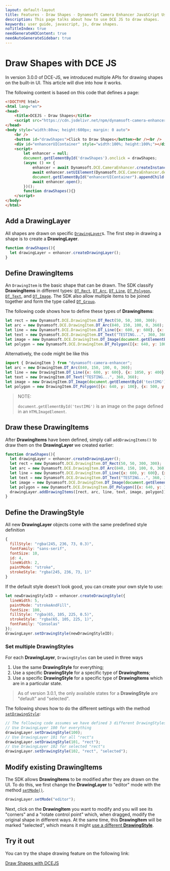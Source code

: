 ```yaml
---
layout: default-layout
title: Features - Draw Shapes - Dynamsoft Camera Enhancer JavaSCript User Guide
description: This page talks about how to use DCE JS to draw shapes.
keywords: user guide, javascript, js, draw shapes.
noTitleIndex: true
needGenerateH3Content: true
needAutoGenerateSidebar: true
---
```


# Draw Shapes with DCE JS

In version 3.0.0 of DCE-JS, we introduced multiple APIs for drawing shapes on the built-in UI. This article will dive into how it works.

The following content is based on this code that defines a page:

```html
<!DOCTYPE html>
<html lang="en">
<head>
    <title>DCEJS - Draw Shapes</title>
    <script src="https://cdn.jsdelivr.net/npm/dynamsoft-camera-enhancer/dist/dce.js"></script>
</head>
<body style="width:80vw; height:600px; margin: 0 auto">
    <br />
    <button id="drawShapes">Click to Draw Shapes</button><br /><br />
    <div id="enhancerUIContainer" style="width:100%; height:100%;"></div>
    <script>
        let enhancer = null;
        document.getElementById('drawShapes').onclick = drawShapes;
        (async () => {
            enhancer = await Dynamsoft.DCE.CameraEnhancer.createInstance();
            await enhancer.setUIElement(Dynamsoft.DCE.CameraEnhancer.defaultUIElementURL);
            document.getElementById("enhancerUIContainer").appendChild(enhancer.getUIElement());
            await enhancer.open();
        })();
        function drawShapes(){}
    </script>
</body>
</html>
```

## Add a DrawingLayer

All shapes are drawn on specific [`DrawingLayer`](../../api-reference/drawinglayer.md)s. The first step in drawing a shape is to create a **DrawingLayer**.

```javascript
function drawShapes(){
  let drawingLayer = enhancer.createDrawingLayer();
}
```

## Define DrawingItems

An `DrawingItem` is the basic shape that can be drawn. The SDK classify **DrawingItems** in different types: [`DT_Rect`](../../api-reference/drawingitem.md#dtrect), [`DT_Arc`](../../api-reference/drawingitem.md#dtarc), [`DT_Line`](../../api-reference/drawingitem.md#dtline), [`DT_Polygon`](../../api-reference/drawingitem.md#dtpolygon), [`DT_Text`](../../api-reference/drawingitem.md#dttext), and [`DT_Image`](../../api-reference/drawingitem.md#dtimage). The SDK also allow multiple items to be joined together and form the type called [`DT_Group`](../../api-reference/drawingitem.md#dtgroup).

The following code shows how to define these types of **DrawingItems**:

```javascript
let rect = new Dynamsoft.DCE.DrawingItem.DT_Rect(50, 50, 300, 300);
let arc = new Dynamsoft.DCE.DrawingItem.DT_Arc(840, 150, 100, 0, 360);
let line = new Dynamsoft.DCE.DrawingItem.DT_Line({x: 600, y: 600}, {x: 1050, y: 400});
let text = new Dynamsoft.DCE.DrawingItem.DT_Text("TESTING...", 360, 360);
let image = new Dynamsoft.DCE.DrawingItem.DT_Image(document.getElementById('testIMG'), 150, 600);
let polygon = new Dynamsoft.DCE.DrawingItem.DT_Polygon([{x: 640, y: 100}, {x: 500, y: 300}, {x: 780, y: 300}, {x: 690, y: 100}]);
```

Alternatively, the code might be like this

```javascript
import { DrawingItem } from "dynamsoft-camera-enhancer";
let arc = new DrawingItem.DT_Arc(840, 150, 100, 0, 360);
let line = new DrawingItem.DT_Line({x: 600, y: 600}, {x: 1050, y: 400});
let text = new DrawingItem.DT_Text("TESTING...", 360, 360);
let image = new DrawingItem.DT_Image(document.getElementById('testIMG'), 150, 600);
let polygon = new DrawingItem.DT_Polygon([{x: 640, y: 100}, {x: 500, y: 300}, {x: 780, y: 300}, {x: 690, y: 100}]);
```

> NOTE:
>
> `document.getElementById('testIMG')` is an image on the page defined in an `HTMLImageElement`.

## Draw these DrawingItems

After **DrawingItems** have been defined, simply call `addDrawingItems()` to draw them on the **DrawingLayer** we created earlier:

```javascript
function drawShapes(){
  let drawingLayer = enhancer.createDrawingLayer();
  let rect = new Dynamsoft.DCE.DrawingItem.DT_Rect(50, 50, 300, 300);
  let arc = new Dynamsoft.DCE.DrawingItem.DT_Arc(840, 150, 100, 0, 360);
  let line = new Dynamsoft.DCE.DrawingItem.DT_Line({x: 600, y: 600}, {x: 1050, y: 400});
  let text = new Dynamsoft.DCE.DrawingItem.DT_Text("TESTING...", 360, 360);
  let image = new Dynamsoft.DCE.DrawingItem.DT_Image(document.getElementById('testIMG'), 150, 600);
  let polygon = new Dynamsoft.DCE.DrawingItem.DT_Polygon([{x: 640, y: 100}, {x: 500, y: 300}, {x: 780, y: 300}, {x: 690, y: 100}]);
  drawingLayer.addDrawingItems([rect, arc, line, text, image, polygon]);
}
```

## Define the DrawingStyle

All new **DrawingLayer** objects come with the same predefined style definition

```javascript
{
  fillStyle: "rgba(245, 236, 73, 0.3)",
  fontFamily: "sans-serif",
  fontSize: 10,
  id: 4,
  lineWidth: 2,
  paintMode: "stroke",
  strokeStyle: "rgba(245, 236, 73, 1)"
}
```

If the default style doesn't look good, you can create your own style to use:

```javascript
let newDrawingStyleID = enhancer.createDrawingStyle({
  lineWidth: 5,
  paintMode: "strokeAndFill",
  fontSize: 100,
  fillStyle: "rgba(65, 105, 225, 0.5)",
  strokeStyle: "rgba(65, 105, 225, 1)",
  fontFamily: "Consolas"
});
drawingLayer.setDrawingStyle(newDrawingStyleID);
```

### Set multiple DrawingStyles

For each **DrawingLayer**, `DrawingStyles` can be used in three ways

1. Use the same **DrawingStyle** for everything;
2. Use a specific **DrawingStyle** for a specific type of **DrawingItems**;
3. Use a specific **DrawingStyle** for a specific type of **DrawingItems** which are in a particular state.

> As of version 3.0.1, the only available states for a **DrawingStyle** are "default" and "selected".

The following shows how to do the different settings with the method [`setDrawingStyle`](../../api-reference/drawinglayer.md#setdrawingstyle):

```javascript
// The following code assumes we have defined 3 different DrawingStyles with IDs 100, 101 and 102.
// Use DrawingLayer 100 for everything
drawingLayer.setDrawingStyle(100);
// Use DrawingLayer 101 for all "rect"s
drawingLayer.setDrawingStyle(101, "rect");
// Use DrawingLayer 102 for selected "rect"s
drawingLayer.setDrawingStyle(102, "rect", "selected");
```

## Modify existing DrawingItems

The SDK allows **DrawingItems** to be modified after they are drawn on the UI. To do this, we first change the **DrawingLayer** to "editor" mode with the method [`setMode()`](../../api-reference/drawinglayer.md#setmode).

```javascript
drawingLayer.setMode("editor");
```

Next, click on the **DrawingItem** you want to modify and you will see its "corners" and a "rotate control point" which, when dragged, modify the original shape in different ways. At the same time, this **DrawingItem** will be marked "selected", which means it might [use a different **DrawingStyle**](#set-multiple-drawingstyles).

## Try it out

You can try the shape drawing feature on the following link:

[Draw Shapes with DCEJS](https://jsfiddle.net/DynamsoftTeam/mjnq07Lp/)
